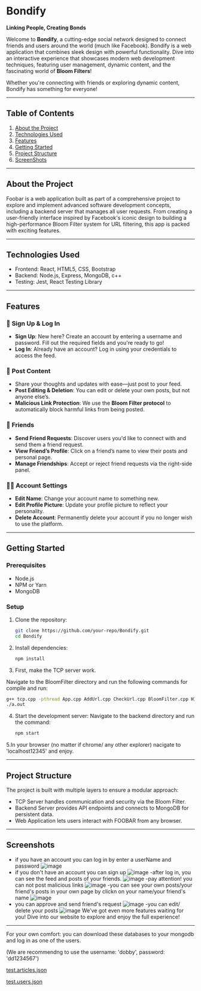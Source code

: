 # Bondify  
**Linking People, Creating Bonds**  

Welcome to **Bondify**, a cutting-edge social network designed to connect friends and users around the world (much like Facebook). Bondify is a web application that combines sleek design with powerful functionality. Dive into an interactive experience that showcases modern web development techniques, featuring user management, dynamic content, and the fascinating world of **Bloom Filters**!

Whether you're connecting with friends or exploring dynamic content, Bondify has something for everyone!

---
## Table of Contents  
1. [About the Project](#about-the-project)
2. [Technologies Used](#technologies-used)  
3. [Features](#features)    
4. [Getting Started](#getting-started)
5. [Project Structure](#project-structure)
6. [ScreenShots](#screenshots)

---
## About the Project
Foobar is a web application built as part of a comprehensive project to explore and implement advanced software development concepts, including a backend server that manages all user requests. From creating a user-friendly interface inspired by Facebook's iconic design to building a high-performance Bloom Filter system for URL filtering, this app is packed with exciting features.

---

## Technologies Used
- Frontend: React, HTML5, CSS, Bootstrap
- Backend: Node.js, Express, MongoDB, c++
- Testing: Jest, React Testing Library
  
---
## Features
### 🔐 **Sign Up & Log In**
- **Sign Up**: New here? Create an account by entering a username and password. Fill out the required fields and you're ready to go!
- **Log In**: Already have an account? Log in using your credentials to access the feed.

### 📣 **Post Content**
- Share your thoughts and updates with ease—just post to your feed.
- **Post Editing & Deletion**: You can edit or delete your own posts, but not anyone else’s.
- **Malicious Link Protection**: We use the **Bloom Filter protocol** to automatically block harmful links from being posted.

### 👯 **Friends**
- **Send Friend Requests**: Discover users you'd like to connect with and send them a friend request.
- **View Friend’s Profile**: Click on a friend’s name to view their posts and personal page.
- **Manage Friendships**: Accept or reject friend requests via the right-side panel.

### 🧑‍💻 Account Settings
- **Edit Name**: Change your account name to something new.
- **Edit Profile Picture**: Update your profile picture to reflect your personality.
- **Delete Account**: Permanently delete your account if you no longer wish to use the platform.
  
---
## Getting Started
### **Prerequisites**  
- Node.js 
- NPM or Yarn  
- MongoDB 
### **Setup**  

1. Clone the repository:  
   ```bash
   git clone https://github.com/your-repo/Bondify.git
   cd Bondify
2. Install dependencies:
   ```bash
   npm install
3.  First, make the TCP server work.
   
   Navigate to the BloomFilter directory and run the following commands for compile and run:
   ```bash
   g++ tcp.cpp -pthread App.cpp AddUrl.cpp CheckUrl.cpp BloomFilter.cpp H1.cpp H2.cpp IHash.cpp
   ./a.out
```
4. Start the development server:
   Navigate to the backend directory and run the command:
   ```bash
   npm start
5.In your browser (no matter if chrome/ any other explorer) nacigate to 'localhost12345' and enjoy.

---

## Project Structure  

The project is built with multiple layers to ensure a modular approach:

- TCP Server handles communication and security via the Bloom Filter.
- Backend Server provides API endpoints and connects to MongoDB for persistent data.
- Web Application lets users interact with FOOBAR from any browser.

---
## Screenshots
- if you have an account you can log in by enter a userName and password
![image](https://github.com/user-attachments/assets/b6d6ed40-89d2-492b-a99c-a1e781733865)
- if you don't have an account you can sign up
![image](https://github.com/user-attachments/assets/70d48f54-b234-4628-9a4b-6f43a455d1bf)
-after log in, you can see the feed and posts of your friends.
![image](https://github.com/user-attachments/assets/bb780549-3fd9-4388-8eea-99ab1dd9bc93)
-pay attention! you can not post malicious links
![image](https://github.com/user-attachments/assets/93a6c896-b2e5-46b9-a7e5-140e57e0db07)
-you can see your own posts/your friend's posts in your own page by clickn on your name/your friend's name
![image](https://github.com/user-attachments/assets/7aebf5b6-fc21-4c1c-af60-3ab7370999b2)
- you can approve and send friend's request
![image](https://github.com/user-attachments/assets/0bfd8730-465b-4dcc-b0cf-ef4397c582a5)
-you can edit/ delete your posts
![image](https://github.com/user-attachments/assets/8a98a21b-e12b-4563-86d2-25058165a1b6)
We’ve got even more features waiting for you! Dive into our website to explore and enjoy the full experience!

---
For your own comfort: you can download these databases to your mongodb and log in as one of the users.

(We are recommendng to use the username: 'dobby', password: 'dd1234567')

[test.articles.json](https://github.com/user-attachments/files/18025893/test.articles.json)


[test.users.json](https://github.com/user-attachments/files/18025894/test.users.json)




